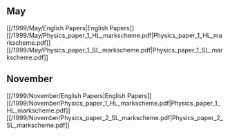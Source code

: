 



## May
[[/1999/May/English Papers|English Papers]]
[[/1999/May/Physics_paper_1_HL_markscheme.pdf|Physics_paper_1_HL_markscheme.pdf]]
[[/1999/May/Physics_paper_1_SL_markscheme.pdf|Physics_paper_1_SL_markscheme.pdf]]

## November
[[/1999/November/English Papers|English Papers]]
[[/1999/November/Physics_paper_1_HL_markscheme.pdf|Physics_paper_1_HL_markscheme.pdf]]
[[/1999/November/Physics_paper_2_SL_markscheme.pdf|Physics_paper_2_SL_markscheme.pdf]]
